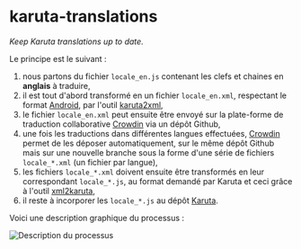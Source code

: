 # karuta-translations
_Keep Karuta translations up to date._

Le principe est le suivant :
1. nous partons du fichier `locale_en.js` contenant les clefs et chaines en __anglais__ à traduire,
2. il est tout d'abord transformé en un fichier `locale_en.xml`, respectant le format [Android](https://support.crowdin.com/file-formats/android-xml/), par l'outil [karuta2xml](https://github.com/eduquenoy/translation-tools),
3. le fichier `locale_en.xml` peut ensuite être envoyé sur la plate-forme de traduction collaborative [Crowdin](https://crowdin.com/project/karuta-eporfolio) via un dépôt Github,
4. une fois les traductions dans différentes langues effectuées, [Crowdin](https://crowdin.com/project/karuta-eporfolio) permet de les déposer automatiquement, sur le même dépôt Github mais sur une nouvelle branche sous la forme d'une série de fichiers `locale_*.xml` (un fichier par langue),
5. les fichiers `locale_*.xml` doivent ensuite être transformés en leur correspondant `locale_*.js`, au format demandé par Karuta et ceci grâce à l'outil [xml2karuta](https://github.com/eduquenoy/translation-tools),
6. il reste à incorporer les `locale_*.js` au dépôt [Karuta](https://github.com/karutaproject/karuta-frontend/tree/master/WebContent/karuta/js/languages).

Voici une description graphique du processus :

![Description du processus](https://eric.duquenoy.org/wp-content/uploads/2022/05/TraductionsKaruta.svg)